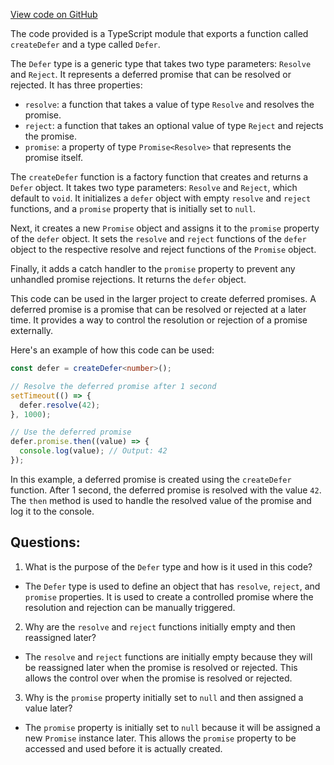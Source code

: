 [View code on GitHub](https://github.com/igorkamyshev/farfetched/packages/core/src/libs/lohyphen/defer.ts)

The code provided is a TypeScript module that exports a function called `createDefer` and a type called `Defer`. 

The `Defer` type is a generic type that takes two type parameters: `Resolve` and `Reject`. It represents a deferred promise that can be resolved or rejected. It has three properties:
- `resolve`: a function that takes a value of type `Resolve` and resolves the promise.
- `reject`: a function that takes an optional value of type `Reject` and rejects the promise.
- `promise`: a property of type `Promise<Resolve>` that represents the promise itself.

The `createDefer` function is a factory function that creates and returns a `Defer` object. It takes two type parameters: `Resolve` and `Reject`, which default to `void`. It initializes a `defer` object with empty `resolve` and `reject` functions, and a `promise` property that is initially set to `null`.

Next, it creates a new `Promise` object and assigns it to the `promise` property of the `defer` object. It sets the `resolve` and `reject` functions of the `defer` object to the respective resolve and reject functions of the `Promise` object.

Finally, it adds a catch handler to the `promise` property to prevent any unhandled promise rejections. It returns the `defer` object.

This code can be used in the larger project to create deferred promises. A deferred promise is a promise that can be resolved or rejected at a later time. It provides a way to control the resolution or rejection of a promise externally. 

Here's an example of how this code can be used:

```typescript
const defer = createDefer<number>();

// Resolve the deferred promise after 1 second
setTimeout(() => {
  defer.resolve(42);
}, 1000);

// Use the deferred promise
defer.promise.then((value) => {
  console.log(value); // Output: 42
});
```

In this example, a deferred promise is created using the `createDefer` function. After 1 second, the deferred promise is resolved with the value `42`. The `then` method is used to handle the resolved value of the promise and log it to the console.
## Questions: 
 1. What is the purpose of the `Defer` type and how is it used in this code?
- The `Defer` type is used to define an object that has `resolve`, `reject`, and `promise` properties. It is used to create a controlled promise where the resolution and rejection can be manually triggered.

2. Why are the `resolve` and `reject` functions initially empty and then reassigned later?
- The `resolve` and `reject` functions are initially empty because they will be reassigned later when the promise is resolved or rejected. This allows the control over when the promise is resolved or rejected.

3. Why is the `promise` property initially set to `null` and then assigned a value later?
- The `promise` property is initially set to `null` because it will be assigned a new `Promise` instance later. This allows the `promise` property to be accessed and used before it is actually created.